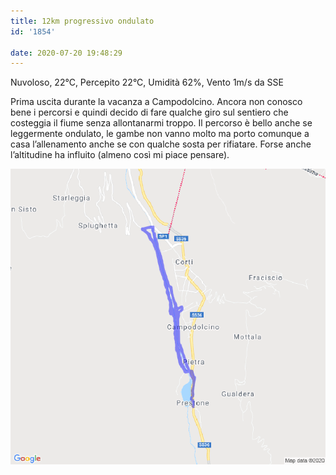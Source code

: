 ```yaml
---
title: 12km progressivo ondulato
id: '1854'

date: 2020-07-20 19:48:29
---
```


Nuvoloso, 22°C, Percepito 22°C, Umidità 62%, Vento 1m/s da SSE

Prima uscita durante la vacanza a Campodolcino. Ancora non conosco bene i percorsi e quindi decido di fare qualche giro sul sentiero che costeggia il fiume senza allontanarmi troppo. Il percorso è bello anche se leggermente ondulato, le gambe non vanno molto ma porto comunque a casa l’allenamento anche se con qualche sosta per rifiatare. Forse anche l’altitudine ha influito (almeno così mi piace pensare).

![image](/images/2021/08/20200720-activity-map.png)
